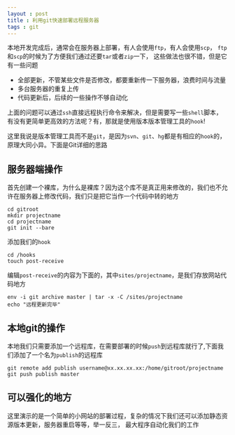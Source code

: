 ```yaml
---
layout : post 
title : 利用git快速部署远程服务器
tags : git 
---
```


本地开发完成后，通常会在服务器上部署，有人会使用`ftp`，有人会使用`scp`，
`ftp`和`scp`的时候为了方便我们通过还要`tar`或者`zip`一下，
这些做法也很不错，但是它有一些问题

* 全部更新，不管某些文件是否修改，都要重新传一下服务器，浪费时间与流量
* 多台服务器的重复上传
* 代码更新后，后续的一些操作不够自动化

上面的问题可以通过`ssh`直接远程执行命令来解决，但是需要写一些`shell`脚本，
有没有更简单更高效的方法呢？有，那就是使用版本版本管理工具的`hook`!

这里我说是版本管理工具而不是`git`，是因为`svn`、`git`、`hg`都是有相应的`hook`的，
原理大同小异。下面是Git详细的思路

## 服务器端操作
首先创建一个裸库，为什么是裸库？因为这个库不是真正用来修改的，我们也不允许在服务器上修改代码，我们只是把它当作一个代码中转的地方

```
cd gitroot
mkdir projectname
cd projectname
git init --bare
```

添加我们的`hook`
```
cd /hooks
touch post-receive
```

编辑`post-receive`的内容为下面的，其中`sites/projectname`，是我们存放网站代码地方

```
env -i git archive master | tar -x -C /sites/projectname 
echo "远程更新完毕" 
```


## 本地git的操作
本地我们只需要添加一个远程库，在需要部署的时候`push`到远程库就行了,下面我们添加了一个名为`publish`的远程库

```
git remote add publish username@xx.xx.xx.xx:/home/gitroot/projectname
git push publish master
```

## 可以强化的地方
这里演示的是一个简单的小网站的部署过程，复杂的情况下我们还可以添加静态资源版本更新，服务器重启等等，举一反三，
最大程序自动化我们的工作
